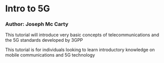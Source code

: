 # Intro to 5G

### Author: Joseph Mc Carty

This tutorial will introduce very basic concepts of telecommunications and the 5G standards developed by 3GPP

This tutorial is for individuals looking to learn introductory knowledge on mobile communications and 5G technology

